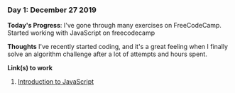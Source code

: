 ### Day 1: December 27 2019

**Today's Progress**: I've gone through many exercises on FreeCodeCamp. Started working with JavaScript on freecodecamp

**Thoughts** I've recently started coding, and it's a great feeling when I finally solve an algorithm challenge after a lot of attempts and hours spent.

**Link(s) to work**
1. [Introduction to JavaScript](https://www.freecodecamp.org/learn/javascript-algorithms-and-data-structures/basic-javascript/)

